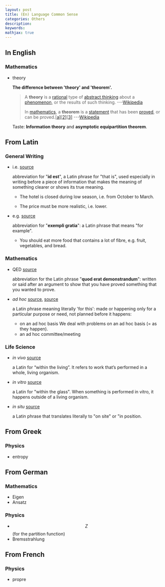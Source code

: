 ```yaml
---
layout: post
title: (En) Language Common Sense
categories: Others
description: 
keywords: 
mathjax: true
---
```


## In English

### Mathematics

- theory

  **The difference between 'theory' and 'theorem'.**

  > A **theory** is a [rational](https://en.wikipedia.org/wiki/Reason) type of [abstract thinking](https://en.wikipedia.org/wiki/Abstraction) about a [phenomenon](https://en.wikipedia.org/wiki/Phenomenon), or the results of such thinking. ---[Wikipedia](https://en.wikipedia.org/wiki/Theory)
  >
  > In [mathematics](https://en.wikipedia.org/wiki/Mathematics), a **theorem** is a [statement](https://en.wikipedia.org/wiki/Statement_(logic)) that has been [proved](https://en.wikipedia.org/wiki/Mathematical_proof), or can be proved.[[a\]](https://en.wikipedia.org/wiki/Theorem#cite_note-2)[[2\]](https://en.wikipedia.org/wiki/Theorem#cite_note-3)[[3\]](https://en.wikipedia.org/wiki/Theorem#cite_note-4) ---[Wikipedia](https://en.wikipedia.org/wiki/Theorem)

  Taste: **Information theory** and **asymptotic equipartition theorem**.

## From Latin

### General Writing

- i.e. [source](https://dictionary.cambridge.org/dictionary/english/ie)

  abbreviation for "**id est**", a Latin phrase for "that is", used especially in writing before a piece of information that makes the meaning of something clearer or shows its true meaning.

  - The hotel is closed during low season, i.e. from October to March.

  - The price must be more realistic, i.e. lower.

- e.g. [source](https://dictionary.cambridge.org/dictionary/english/eg?q=e.g.)

  abbreviation for "**exempli gratia**": a Latin phrase that means "for example".

  - You should eat more food that contains a lot of fibre, e.g. fruit, vegetables, and bread.

### Mathematics

- QED [source](https://dictionary.cambridge.org/dictionary/english/qed?q=q.e.d)

  abbreviation for the Latin phrase "**quod erat demonstrandum**": written or said after an argument to show that you have proved something that you wanted to prove.

- *ad hoc* [source](https://en.wikipedia.org/wiki/Ad_hoc), [source](https://dictionary.cambridge.org/dictionary/english/ad-hoc)

  a Latin phrase meaning literally 'for this': made or happening only for a particular purpose or need, not planned before it happens: 

  - on an ad hoc basis We deal with problems on an ad hoc basis (= as they happen). 
  - an ad hoc committee/meeting 

### Life Science

- *in vivo* [source](https://www.healthline.com/health/in-vivo-vs-in-vitro)

  a Latin for “within the living”. It refers to work that’s performed in a whole, living organism.

- *in vitro* [source](https://www.healthline.com/health/in-vivo-vs-in-vitro)

  a Latin for "within the glass". When something is performed in vitro, it happens outside of a living organism.

- *in situ* [source](https://en.wikipedia.org/wiki/In_situ)

  a Latin phrase that translates literally to "on site" or "in position.

## From Greek

### Physics

- entropy

## From German

### Mathematics

- Eigen
- Ansatz

### Physics

- $$Z$$ (for the partition function)
- Bremsstrahlung

## From French

### Physics

- propre

